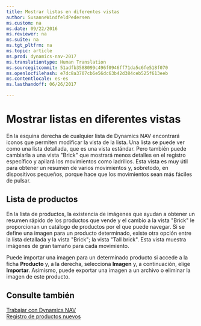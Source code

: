 ```yaml
---
title: Mostrar listas en diferentes vistas
author: SusanneWindfeldPedersen
ms.custom: na
ms.date: 09/22/2016
ms.reviewer: na
ms.suite: na
ms.tgt_pltfrm: na
ms.topic: article
ms.prod: dynamics-nav-2017
ms.translationtype: Human Translation
ms.sourcegitcommit: 51adfb3588099c496f0946ff71da5c6fe518f070
ms.openlocfilehash: e7dc8a3707cb6e56dc63b42d384ceb525f613eeb
ms.contentlocale: es-es
ms.lasthandoff: 06/26/2017

---
```


# <a name="displaying-lists-in-different-views"></a>Mostrar listas en diferentes vistas
En la esquina derecha de cualquier lista de Dynamics NAV encontrará iconos que permiten modificar la vista de la lista. Una lista se puede ver como una lista detallada, que es una vista estándar. Pero también puede cambiarla a una vista "Brick" que mostrará menos detalles en el registro específico y apilará los movimientos como ladrillos. Esta vista es muy útil para obtener un resumen de varios movimientos y, sobretodo, en dispositivos pequeños, porque hace que los movimientos sean más fáciles de pulsar.

## <a name="items-list"></a>Lista de productos
En la lista de productos, la existencia de imágenes que ayudan a obtener un resumen rápido de los productos que vende y el cambio a la vista "Brick" le proporcionan un catálogo de productos por el que puede navegar. Si se define una imagen para un producto determinado, existe otra opción entre la lista detallada y la vista "Brick"; la vista "Tall brick". Esta vista muestra imágenes de gran tamaño para cada movimiento.

Puede importar una imagen para un determinado producto si accede a la ficha **Producto** y, a la derecha, selecciona **Imagen** y, a continuación, elige **Importar**. Asimismo, puede exportar una imagen a un archivo o eliminar la imagen de este producto.  

## <a name="see-also"></a>Consulte también
[Trabajar con Dynamics NAV](ui-work-product.md)  
[Registro de productos nuevos](inventory-how-register-new-products.md)  

